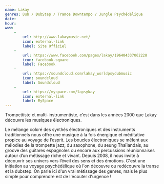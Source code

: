 ```yaml
---
name: Lakay
genres: Dub / DubStep / Trance Downtempo / Jungle Psychédélique
date:
hour:
www:
    -
        url: http://www.lakaymusic.net/
        icon: external-link
        label: Site Officiel
    -
        url: https://www.facebook.com/pages/lakay/196404337062228
        icon: facebook-square
        label: Facebook
    -
        url: https://soundcloud.com/lakay_worldpsydubmusic
        icon: soundcloud
        label: Soundcloud
    -
        url: https://myspace.com/lapsykay
        icon: external-link
        label: MySpace
---
```

Trompettiste et multi-instrumentiste, c’est dans les années 2000 que Lakay découvre les musiques électroniques.

Le mélange coloré des synthés électroniques et des instruments traditionnels nous offre une musique à la fois énergique et méditative propice au voyage de l’esprit. Les boucles électroniques se mêlent aux mélodies de la trompette jazz, du saxophone, du seung Thaïlandais, au groove des guitares espagnoles ou encore aux percussions réunionnaises autour d’un métissage riche et vivant. Depuis 2008, il nous invite à découvrir ses univers vers l’éveil des sens et des émotions. C'est une initiation au voyage psychédélique où l'on découvre ou redécouvre la transe et la dubstep. On parle ici d'un vrai métissage des genres, mais le plus simple pour comprendre est de l'écouter d'urgence !

